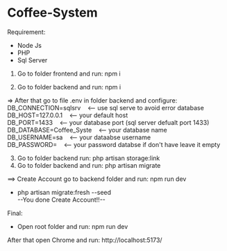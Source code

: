 # Coffee-System

Requirement:   
- Node Js
- PHP
- Sql Server

1. Go to folder frontend and run: npm i  

2. Go to folder backend and run: npm i  

=> After that go to file .env in folder backend and configure:  
DB_CONNECTION=sqlsrv &nbsp;&nbsp; <-- use sql serve to avoid error database  
DB_HOST=127.0.0.1 &nbsp;&nbsp; <-- your default host  
DB_PORT=1433 &nbsp;&nbsp; <-- your database port (sql server defualt port 1433)  
DB_DATABASE=Coffee_Syste &nbsp;&nbsp; <-- your database name  
DB_USERNAME=sa &nbsp;&nbsp; <-- your dataabse username  
DB_PASSWORD= &nbsp;&nbsp; <-- your password databse if don't have leave it empty  

3. Go to folder backend run: php artisan storage:link  
4. Go to folder backend and run: php artisan migrate  

==> Create Account go to backend folder and run: npm run dev    

- php artisan migrate:fresh --seed  
  --You done Create Account!!--  

Final:  

- Open root folder and run: npm run dev  

After that open Chrome and run: http://localhost:5173/  
